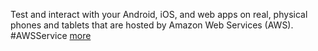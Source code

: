 Test and interact with your Android, iOS, and web apps on real, physical phones and tablets that are hosted by Amazon Web Services (AWS). #AWSService 
[more](https://docs.aws.amazon.com/devicefarm/latest/developerguide/welcome.html)